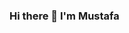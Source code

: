    ### Hi there 👋 I'm Mustafa 
                                                                  


